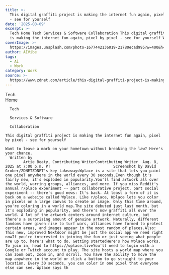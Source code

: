 ```yaml
---
title: >-
  This digital graffiti project is making the internet fun again, pixel by pixel
  - see for yourself
date: '2025-08-09'
excerpt: >-
  Tech Home Tech Services & Software Collaboration This digital graffiti project
  is making the internet fun again, pixel by pixel - see for yourself Wan...
coverImage: >-
  https://images.unsplash.com/photo-1677442136019-21780ecad995?w=400&h=200&fit=crop&auto=format
author: AIVibe
tags:
  - Ai
  - Work
category: Work
source: >-
  https://www.zdnet.com/article/this-digital-graffiti-project-is-making-the-internet-fun-again-pixel-by-pixel-see-for-yourself/
---
```

Tech      
      Home
    
      Tech
    
      Services & Software
    
      Collaboration
       
    This digital graffiti project is making the internet fun again, pixel by pixel - see for yourself
     
    Want to leave a mark on your hometown without breaking the law? Here's your chance.
      Written by 
            Artie Beaty, Contributing WriterContributing Writer  Aug. 8, 2025 at 7:00 p.m. PT                            Screenshot by David Grober/ZDNETZDNET's key takeawaysWplace is a site that lets you paint one pixel anywhere in the world every 30 seconds.Even though it's fairly new, it's exploded in popularity.You'll find artwork all over the world, warring groups, alliances, and more. If you miss Reddit's annual r/place experiment -- part collaborative project, part social experiment -- there's good news: It's back. At least a form of it is back on a website called Wplace. Like r/place, Wplace lets you color in pixels on a large canvas to create an image. Only this time around, you're coloring in a world map.The site debuted just last month, but it's exploding in popularity, and there's now graffiti all over the world. A lot of the artwork centers around internet culture, but there's a surprising amount of genuine artwork. Naturally, different fandoms have given rise to turf wars, alliances have formed to protect certain areas, and images appear in the most random of places.Also: This new, improved Nextdoor might be just the social app we need right nowIf you're interested in joining the fun or just seeing what people are up to, here's what to do. Getting startedHere's how Wplace works. To join in, head to https://wplace.liveYou'll need to login with a Google or Twitch account to play. The site hosts a world map where you can zoom out, zoom in, and scroll. You have the ability to move the map anywhere in the world or click a button to go straight to your location. Every 30 seconds, you can color in one pixel that everyone else can see. Wplace says th
